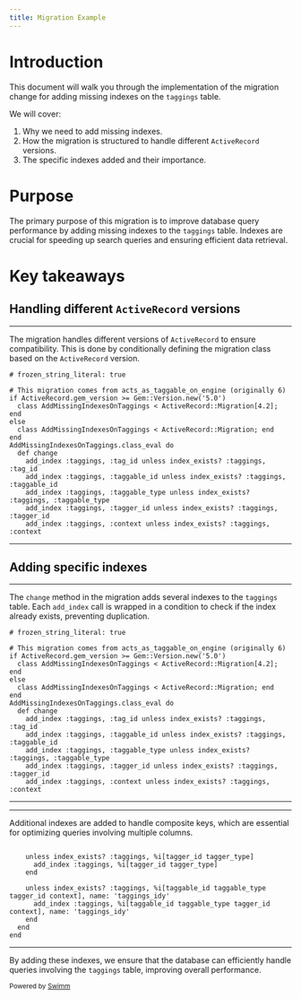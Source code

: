 ```yaml
---
title: Migration Example
---
```

# Introduction

This document will walk you through the implementation of the migration change for adding missing indexes on the <SwmToken path="/db/migrate/20200327040656_add_missing_indexes_on_taggings.acts_as_taggable_on_engine.rb" pos="11:4:4" line-data="    add_index :taggings, :tag_id unless index_exists? :taggings, :tag_id">`taggings`</SwmToken> table.

We will cover:

1. Why we need to add missing indexes.
2. How the migration is structured to handle different <SwmToken path="/db/migrate/20200327040656_add_missing_indexes_on_taggings.acts_as_taggable_on_engine.rb" pos="4:2:2" line-data="if ActiveRecord.gem_version &gt;= Gem::Version.new(&#39;5.0&#39;)">`ActiveRecord`</SwmToken> versions.
3. The specific indexes added and their importance.

# Purpose

The primary purpose of this migration is to improve database query performance by adding missing indexes to the <SwmToken path="/db/migrate/20200327040656_add_missing_indexes_on_taggings.acts_as_taggable_on_engine.rb" pos="11:4:4" line-data="    add_index :taggings, :tag_id unless index_exists? :taggings, :tag_id">`taggings`</SwmToken> table. Indexes are crucial for speeding up search queries and ensuring efficient data retrieval.

# Key takeaways

## Handling different <SwmToken path="/db/migrate/20200327040656_add_missing_indexes_on_taggings.acts_as_taggable_on_engine.rb" pos="4:2:2" line-data="if ActiveRecord.gem_version &gt;= Gem::Version.new(&#39;5.0&#39;)">`ActiveRecord`</SwmToken> versions

<SwmSnippet path="/db/migrate/20200327040656_add_missing_indexes_on_taggings.acts_as_taggable_on_engine.rb" line="1">

---

The migration handles different versions of <SwmToken path="/db/migrate/20200327040656_add_missing_indexes_on_taggings.acts_as_taggable_on_engine.rb" pos="4:2:2" line-data="if ActiveRecord.gem_version &gt;= Gem::Version.new(&#39;5.0&#39;)">`ActiveRecord`</SwmToken> to ensure compatibility. This is done by conditionally defining the migration class based on the <SwmToken path="/db/migrate/20200327040656_add_missing_indexes_on_taggings.acts_as_taggable_on_engine.rb" pos="4:2:2" line-data="if ActiveRecord.gem_version &gt;= Gem::Version.new(&#39;5.0&#39;)">`ActiveRecord`</SwmToken> version.

```
# frozen_string_literal: true

# This migration comes from acts_as_taggable_on_engine (originally 6)
if ActiveRecord.gem_version >= Gem::Version.new('5.0')
  class AddMissingIndexesOnTaggings < ActiveRecord::Migration[4.2]; end
else
  class AddMissingIndexesOnTaggings < ActiveRecord::Migration; end
end
AddMissingIndexesOnTaggings.class_eval do
  def change
    add_index :taggings, :tag_id unless index_exists? :taggings, :tag_id
    add_index :taggings, :taggable_id unless index_exists? :taggings, :taggable_id
    add_index :taggings, :taggable_type unless index_exists? :taggings, :taggable_type
    add_index :taggings, :tagger_id unless index_exists? :taggings, :tagger_id
    add_index :taggings, :context unless index_exists? :taggings, :context
```

---

</SwmSnippet>

## Adding specific indexes

<SwmSnippet path="/db/migrate/20200327040656_add_missing_indexes_on_taggings.acts_as_taggable_on_engine.rb" line="1">

---

The <SwmToken path="/db/migrate/20200327040656_add_missing_indexes_on_taggings.acts_as_taggable_on_engine.rb" pos="10:3:3" line-data="  def change">`change`</SwmToken> method in the migration adds several indexes to the <SwmToken path="/db/migrate/20200327040656_add_missing_indexes_on_taggings.acts_as_taggable_on_engine.rb" pos="11:4:4" line-data="    add_index :taggings, :tag_id unless index_exists? :taggings, :tag_id">`taggings`</SwmToken> table. Each <SwmToken path="/db/migrate/20200327040656_add_missing_indexes_on_taggings.acts_as_taggable_on_engine.rb" pos="11:1:1" line-data="    add_index :taggings, :tag_id unless index_exists? :taggings, :tag_id">`add_index`</SwmToken> call is wrapped in a condition to check if the index already exists, preventing duplication.

```
# frozen_string_literal: true

# This migration comes from acts_as_taggable_on_engine (originally 6)
if ActiveRecord.gem_version >= Gem::Version.new('5.0')
  class AddMissingIndexesOnTaggings < ActiveRecord::Migration[4.2]; end
else
  class AddMissingIndexesOnTaggings < ActiveRecord::Migration; end
end
AddMissingIndexesOnTaggings.class_eval do
  def change
    add_index :taggings, :tag_id unless index_exists? :taggings, :tag_id
    add_index :taggings, :taggable_id unless index_exists? :taggings, :taggable_id
    add_index :taggings, :taggable_type unless index_exists? :taggings, :taggable_type
    add_index :taggings, :tagger_id unless index_exists? :taggings, :tagger_id
    add_index :taggings, :context unless index_exists? :taggings, :context
```

---

</SwmSnippet>

<SwmSnippet path="/db/migrate/20200327040656_add_missing_indexes_on_taggings.acts_as_taggable_on_engine.rb" line="16">

---

Additional indexes are added to handle composite keys, which are essential for optimizing queries involving multiple columns.

```

    unless index_exists? :taggings, %i[tagger_id tagger_type]
      add_index :taggings, %i[tagger_id tagger_type]
    end

    unless index_exists? :taggings, %i[taggable_id taggable_type tagger_id context], name: 'taggings_idy'
      add_index :taggings, %i[taggable_id taggable_type tagger_id context], name: 'taggings_idy'
    end
  end
end
```

---

</SwmSnippet>

By adding these indexes, we ensure that the database can efficiently handle queries involving the <SwmToken path="/db/migrate/20200327040656_add_missing_indexes_on_taggings.acts_as_taggable_on_engine.rb" pos="11:4:4" line-data="    add_index :taggings, :tag_id unless index_exists? :taggings, :tag_id">`taggings`</SwmToken> table, improving overall performance.

<SwmMeta version="3.0.0" repo-id="Z2l0aHViJTNBJTNBY2FsYWdhdG9yJTNBJTNBY2hyaXNicnVt" repo-name="calagator"><sup>Powered by [Swimm](https://app.swimm.io/)</sup></SwmMeta>
